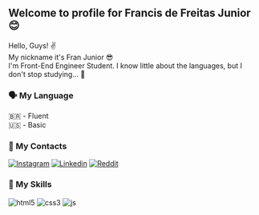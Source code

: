 ## Welcome to profile for **Francis de Freitas Junior** 😊

Hello, Guys! ✌️   
My nickname it's Fran Junior 😎  
I'm Front-End Engineer Student. I know little about the languages, but I don't stop studying... 🥹

### 🗣️ My Language   
🇧🇷 - Fluent  
🇺🇸 - Basic

### 📱 My Contacts  
 [![Instagram](https://img.shields.io/badge/Instagram-E4405F?style=for-the-badge&logo=instagram&logoColor=white)](https://www.instagram.com/fran___junior/)
 [![Linkedin](https://img.shields.io/badge/LinkedIn-0077B5?style=for-the-badge&logo=linkedin&logoColor=white)](https://www.linkedin.com/in/francis-de-freitas-junior-924806140/)
 [![Reddit](https://img.shields.io/badge/Reddit-FF4500?style=for-the-badge&logo=reddit&logoColor=white)](https://www.reddit.com/user/Fran___Junior)  

### 🚀 My Skills
<div style="display: inline_block">
    <img align="center" alt="html5" src="https://img.shields.io/badge/HTML5-E34F26?style=for-the-badge&logo=html5&logoColor=white">
    <img align="center" alt="css3" src="https://img.shields.io/badge/CSS3-1572B6?style=for-the-badge&logo=css3&logoColor=white">
    <img align="center" alt="js" src="https://img.shields.io/badge/JavaScript-F7DF1E?style=for-the-badge&logo=javascript&logoColor=black">
</div></br> 
